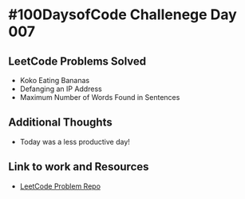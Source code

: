 # #100DaysofCode Challenege Day 007

## LeetCode Problems Solved
* Koko Eating Bananas
* Defanging an IP Address
* Maximum Number of Words Found in Sentences

## Additional Thoughts
* Today was a less productive day!

## Link to work and Resources
* [LeetCode Problem Repo](https://github.com/Arpit2401/LeetCode-Problems)
